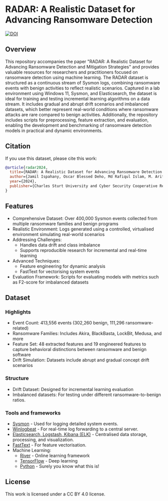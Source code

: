 # RADAR: A Realistic Dataset for Advancing Ransomware Detection
[![DOI](https://zenodo.org/badge/doi/10.5281/zenodo.18914.svg)](http://dx.doi.org/10.5281/zenodo.18914)
## Overview

This repository accompanies the paper "RADAR: A Realistic Dataset for Advancing Ransomware Detection and Mitigation Strategies" and provides valuable resources for researchers and practitioners focused on ransomware detection using machine learning. The RADAR dataset is structured as a continuous stream of Sysmon logs, combining ransomware events with benign activities to reflect realistic scenarios. Captured in a lab environment using Windows 11, Sysmon, and Elasticsearch, the dataset is ideal for training and testing incremental learning algorithms on a data stream. It includes gradual and abrupt drift scenarios and imbalanced datasets, which better represent real-world conditions where ransomware attacks are rare compared to benign activities. Additionally, the repository includes scripts for preprocessing, feature extraction, and evaluation, enabling the development and benchmarking of ransomware detection models in practical and dynamic environments.

## Citation
If you use this dataset, please cite this work:

```bib
@article{radar2024,
  title={RADAR: A Realistic Dataset for Advancing Ransomware Detection and Mitigation Strategies},
  author={Jamil Ispahany, Oscar Blessed Deho, Md Rafiqul Islam, M. Arif Khan, Md Zahidul Islam},
  year={2024},
  publisher={Charles Sturt University and Cyber Security Cooperative Research Centre}
}
```

## Features

- Comprehensive Dataset: Over 400,000 Sysmon events collected from multiple ransomware families and benign programs
- Realistic Environment: Logs generated using a controlled, virtualised environment simulating real-world scenarios
- Addressing Challenges: 
    - Handles data drift and class imbalance
    - Supports reproducible research for incremental and real-time learning
- Advanced Techniques:
    - Feature engineering for dynamic analysis
    - FastText for vectorising system events
- Evaluation Framework: Scripts for evaluating models with metrics such as F2-score for imbalanced datasets

## Dataset
### Highlights

- Event Count: 413,556 events (302,260 benign, 111,296 ransomware-related)
- Ransomware Families: Includes Akira, BlackBasta, LockBit, Medusa, and more
- Feature Set: 48 extracted features and 19 engineered features to capture behavioral distinctions between ransomware and benign software
- Drift Simulation: Datasets include abrupt and gradual concept drift scenarios

### Structure

- Drift Dataset: Designed for incremental learning evaluation
- Imbalanced datasets: For testing under different ransomware-to-benign ratios.

### Tools and frameworks

- [Sysmon](https://learn.microsoft.com/en-us/sysinternals/downloads/sysmon) - Used for logging detailed system events.
- [Winlogbeat](https://www.elastic.co/beats/winlogbeat) - For real-time log forwarding to a central server.
- [Elasticsearch, Logstash, Kibana (ELK)](https://www.elastic.co/elastic-stack) - Centralised data storage, processing, and visualization.
- [FastText](https://fasttext.cc/) - For feature vectorisation.
- Machine Learning:
    - [River](https://riverml.xyz/latest/) - Online learning framework
    - [TensorFlow](https://www.tensorflow.org/) - Deep learning
    - [Python](https://www.python.org/) - Surely you know what this is!

## License

This work is licensed under a CC BY 4.0 license.